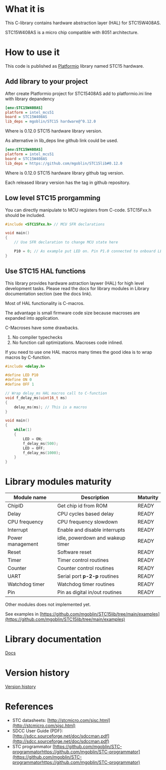 # What it is
This C-library contains hardware abstraction layer (HAL) for STC15W408AS. 

STC15W408AS is a micro chip compatible with 8051 architecture.

# How to use it
This code is published as [Platformio](https://platformio.org/) library named STC15 hardware.

## Add library to your project
After create Platformio project for STC15408AS add to platformio.ini line with library depandency

```ini
[env:STC15W408AS]
platform = intel_mcs51
board = STC15W408AS
lib_deps = mgoblin/STC15 hardware@^0.12.0
```
Where is 0.12.0 STC15 hardware library version.

As alternative in lib_deps line github link could be used.

```ini
[env:STC15W408AS]
platform = intel_mcs51
board = STC15W408AS
lib_deps = https://github.com/mgoblin/STC15lib#0.12.0
```

Where is 0.12.0 STC15 hardware library github tag version.

Each released library version has the tag in github repository. 

## Low level STC15 prorgamming
You can directly manipulate to MCU registers from C-code. 
STC15Fxx.h should be included. 

```C
#include <STC15Fxx.h> // MCU SFR declarations 

void main()
{
    // Use SFR declaration to change MCU state here

    P10 = 0; // As example put LED on. Pin P1.0 connected to onboard LED
}
```

## Use STC15 HAL functions
This library provides hardware astraction laywer (HAL) for high level development tasks.
Please read the docs for library modules in Library documentation section (see the docs link).

Most of HAL functionality is C-macros. 

The advantage is small firmware code size because 
macroses are expanded into application.

C-Macroses have some drawbacks.

1. No compiler typechecks
2. No function call optimizations. Macroses code inlined.

If you need to use one HAL macros many times the good idea is to wrap macros by C-function.

```C
#include <delay.h>

#define LED P10
#define ON 0
#define OFF 1

// Wrap delay_ms HAL macros call to C-function
void f_delay_ms(uint16_t ms)
{
    delay_ms(ms); // This is a macros 
} 

void main()
{
    while(1)
    {
        LED = ON;
        f_delay_ms(500);
        LED = OFF;
        f_delay_ms(1000);
    }
}
```

# Library modules maturity
| Module name  | Description                      | Maturity           |
|------------- |----------------------------------|--------------------|
| ChipID       | Get chip id from ROM             | READY              |
| Delay        | CPU cycles based delay           | READY              |
| CPU frequency| CPU frequency slowdown           | READY              |
| Interrupt    | Enable and disable interrupts    | READY              |
| Power management | idle, powerdown and wakeup timer        | READY              |
| Reset        | Software reset                   | READY              |
| Timer        | Timer control routines           | READY              |
| Counter      | Counter control routines         | READY              |
| UART         | Serial port **p-2-p** routines   | READY              |
| Watchdog timer | Watchdog timer routines        | READY              |
| Pin          | Pin as digital in/out routines   | READY              |

Other modules does not implemented yet.

See examples in [https://github.com/mgoblin/STC15lib/tree/main/examples](https://github.com/mgoblin/STC15lib/tree/main/examples)

# Library documentation
[Docs](https://mgoblin.github.io/STC15lib/docs/html/index.html)

# Version history
[Version history](https://mgoblin.github.io/STC15lib/VERSION_HISTORY.html)

# References

* STC datasheets: [http://stcmicro.com/sjsc.html](http://stcmicro.com/sjsc.html)
* SDCC User Guide (PDF): [http://sdcc.sourceforge.net/doc/sdccman.pdf](http://sdcc.sourceforge.net/doc/sdccman.pdf)
* STC programmator [https://github.com/mgoblin/STC-programmatorhttps://github.com/mgoblin/STC-programmator](https://github.com/mgoblin/STC-programmatorhttps://github.com/mgoblin/STC-programmator)
